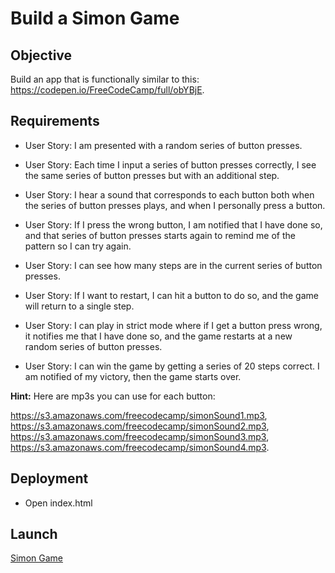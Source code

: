 # Build a Simon Game

## Objective

Build an app that is functionally similar to this: https://codepen.io/FreeCodeCamp/full/obYBjE.

## Requirements

* User Story: I am presented with a random series of button presses.

* User Story: Each time I input a series of button presses correctly, I see the same series of button presses but with an additional step.

* User Story: I hear a sound that corresponds to each button both when the series of button presses plays, and when I personally press a button.

* User Story: If I press the wrong button, I am notified that I have done so, and that series of button presses starts again to remind me of the pattern so I can try again.

* User Story: I can see how many steps are in the current series of button presses.

* User Story: If I want to restart, I can hit a button to do so, and the game will return to a single step.

* User Story: I can play in strict mode where if I get a button press wrong, it notifies me that I have done so, and the game restarts at a new random series of button presses.

* User Story: I can win the game by getting a series of 20 steps correct. I am notified of my victory, then the game starts over.

**Hint:** Here are mp3s you can use for each button:  

https://s3.amazonaws.com/freecodecamp/simonSound1.mp3,   
https://s3.amazonaws.com/freecodecamp/simonSound2.mp3,  
https://s3.amazonaws.com/freecodecamp/simonSound3.mp3,  
https://s3.amazonaws.com/freecodecamp/simonSound4.mp3.    

## Deployment

* Open index.html

## Launch

[Simon Game](https://ziggysauce.github.io/fcc-frontend/simon-game/)
